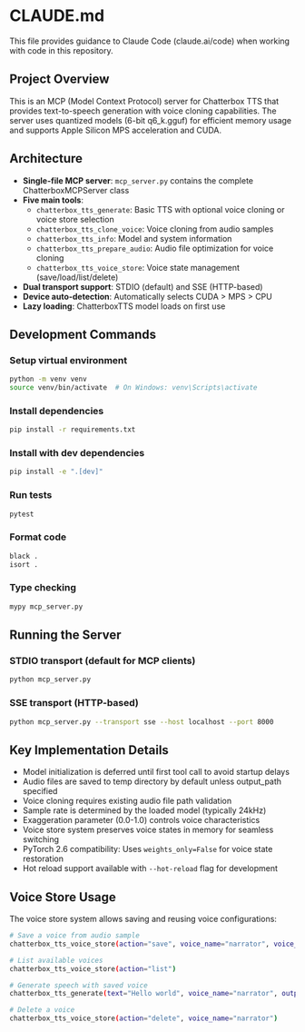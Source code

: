 # CLAUDE.md

This file provides guidance to Claude Code (claude.ai/code) when working with code in this repository.

## Project Overview

This is an MCP (Model Context Protocol) server for Chatterbox TTS that provides text-to-speech generation with voice cloning capabilities. The server uses quantized models (6-bit q6_k.gguf) for efficient memory usage and supports Apple Silicon MPS acceleration and CUDA.

## Architecture

- **Single-file MCP server**: `mcp_server.py` contains the complete ChatterboxMCPServer class
- **Five main tools**:
  - `chatterbox_tts_generate`: Basic TTS with optional voice cloning or voice store selection
  - `chatterbox_tts_clone_voice`: Voice cloning from audio samples  
  - `chatterbox_tts_info`: Model and system information
  - `chatterbox_tts_prepare_audio`: Audio file optimization for voice cloning
  - `chatterbox_tts_voice_store`: Voice state management (save/load/list/delete)
- **Dual transport support**: STDIO (default) and SSE (HTTP-based)
- **Device auto-detection**: Automatically selects CUDA > MPS > CPU
- **Lazy loading**: ChatterboxTTS model loads on first use

## Development Commands

### Setup virtual environment
```bash
python -m venv venv
source venv/bin/activate  # On Windows: venv\Scripts\activate
```

### Install dependencies
```bash
pip install -r requirements.txt
```

### Install with dev dependencies
```bash
pip install -e ".[dev]"
```

### Run tests
```bash
pytest
```

### Format code
```bash
black .
isort .
```

### Type checking
```bash
mypy mcp_server.py
```

## Running the Server

### STDIO transport (default for MCP clients)
```bash
python mcp_server.py
```

### SSE transport (HTTP-based)
```bash
python mcp_server.py --transport sse --host localhost --port 8000
```

## Key Implementation Details

- Model initialization is deferred until first tool call to avoid startup delays
- Audio files are saved to temp directory by default unless output_path specified
- Voice cloning requires existing audio file path validation
- Sample rate is determined by the loaded model (typically 24kHz)
- Exaggeration parameter (0.0-1.0) controls voice characteristics
- Voice store system preserves voice states in memory for seamless switching
- PyTorch 2.6 compatibility: Uses `weights_only=False` for voice state restoration
- Hot reload support available with `--hot-reload` flag for development

## Voice Store Usage

The voice store system allows saving and reusing voice configurations:

```bash
# Save a voice from audio sample
chatterbox_tts_voice_store(action="save", voice_name="narrator", voice_sample_path="./audio/narrator.wav")

# List available voices
chatterbox_tts_voice_store(action="list")

# Generate speech with saved voice
chatterbox_tts_generate(text="Hello world", voice_name="narrator", output_path="./output.wav")

# Delete a voice
chatterbox_tts_voice_store(action="delete", voice_name="narrator")
```